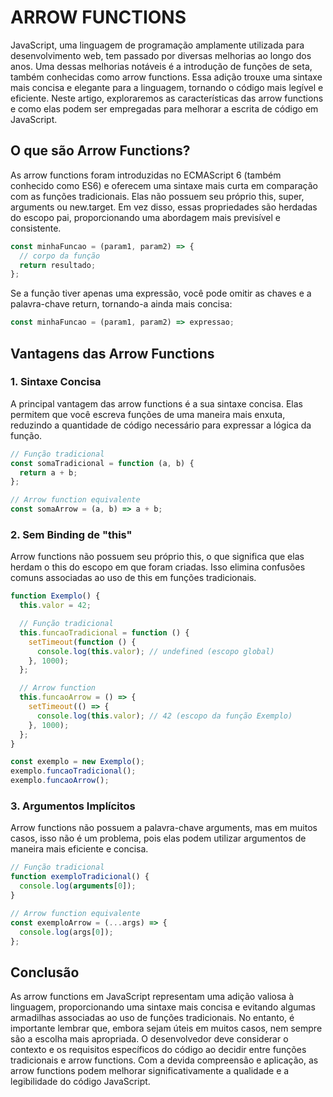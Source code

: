 # ARROW FUNCTIONS

JavaScript, uma linguagem de programação amplamente utilizada para desenvolvimento web, tem passado por diversas melhorias ao longo dos anos. Uma dessas melhorias notáveis é a introdução de funções de seta, também conhecidas como arrow functions. Essa adição trouxe uma sintaxe mais concisa e elegante para a linguagem, tornando o código mais legível e eficiente. Neste artigo, exploraremos as características das arrow functions e como elas podem ser empregadas para melhorar a escrita de código em JavaScript.

## O que são Arrow Functions?

As arrow functions foram introduzidas no ECMAScript 6 (também conhecido como ES6) e oferecem uma sintaxe mais curta em comparação com as funções tradicionais. Elas não possuem seu próprio this, super, arguments ou new.target. Em vez disso, essas propriedades são herdadas do escopo pai, proporcionando uma abordagem mais previsível e consistente.

```js
const minhaFuncao = (param1, param2) => {
  // corpo da função
  return resultado;
};
```

Se a função tiver apenas uma expressão, você pode omitir as chaves e a palavra-chave return, tornando-a ainda mais concisa:

```js
const minhaFuncao = (param1, param2) => expressao;
```

## Vantagens das Arrow Functions

### 1. Sintaxe Concisa

A principal vantagem das arrow functions é a sua sintaxe concisa. Elas permitem que você escreva funções de uma maneira mais enxuta, reduzindo a quantidade de código necessário para expressar a lógica da função.

```js
// Função tradicional
const somaTradicional = function (a, b) {
  return a + b;
};

// Arrow function equivalente
const somaArrow = (a, b) => a + b;
```

### 2. Sem Binding de "this"

Arrow functions não possuem seu próprio this, o que significa que elas herdam o this do escopo em que foram criadas. Isso elimina confusões comuns associadas ao uso de this em funções tradicionais.

```js
function Exemplo() {
  this.valor = 42;

  // Função tradicional
  this.funcaoTradicional = function () {
    setTimeout(function () {
      console.log(this.valor); // undefined (escopo global)
    }, 1000);
  };

  // Arrow function
  this.funcaoArrow = () => {
    setTimeout(() => {
      console.log(this.valor); // 42 (escopo da função Exemplo)
    }, 1000);
  };
}

const exemplo = new Exemplo();
exemplo.funcaoTradicional();
exemplo.funcaoArrow();
```

### 3. Argumentos Implícitos

Arrow functions não possuem a palavra-chave arguments, mas em muitos casos, isso não é um problema, pois elas podem utilizar argumentos de maneira mais eficiente e concisa.

```js
// Função tradicional
function exemploTradicional() {
  console.log(arguments[0]);
}

// Arrow function equivalente
const exemploArrow = (...args) => {
  console.log(args[0]);
};
```

## Conclusão

As arrow functions em JavaScript representam uma adição valiosa à linguagem, proporcionando uma sintaxe mais concisa e evitando algumas armadilhas associadas ao uso de funções tradicionais. No entanto, é importante lembrar que, embora sejam úteis em muitos casos, nem sempre são a escolha mais apropriada. O desenvolvedor deve considerar o contexto e os requisitos específicos do código ao decidir entre funções tradicionais e arrow functions. Com a devida compreensão e aplicação, as arrow functions podem melhorar significativamente a qualidade e a legibilidade do código JavaScript.
